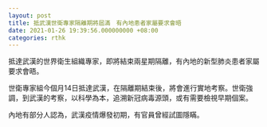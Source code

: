 ```yaml
---
layout: post
title: 抵武漢世衛專家隔離期將屆滿　有內地患者家屬要求會晤
date: 2021-01-26 19:39:56.000000000 +08:00
categories: rthk
---
```


抵達武漢的世界衛生組織專家，即將結束兩星期隔離，有內地的新型肺炎患者家屬要求會晤。

世衛專家組今個月14日抵達武漢，在隔離期結束後，將會進行實地考察。世衛強調，到武漢的考察，以科學為本，追溯新冠病毒源頭，或有需要檢視早期個案。

內地有部分人認為，武漢疫情爆發初期，有官員曾經試圖隱瞞。
　　
